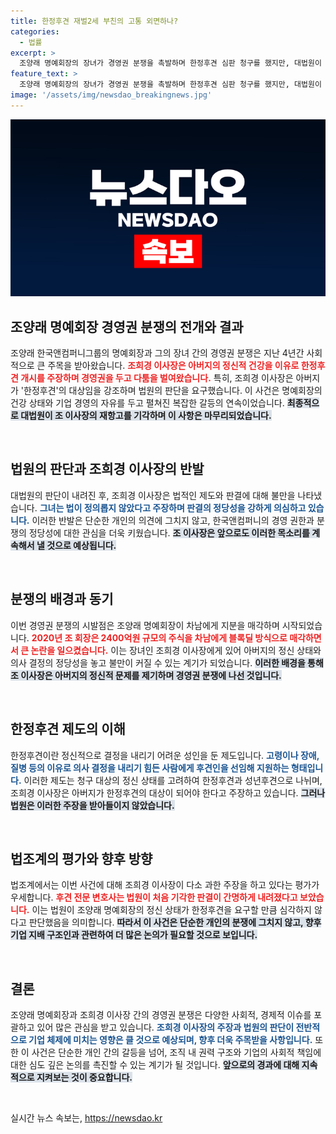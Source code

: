 ```yaml
---
title: 한정후견 재벌2세 부친의 고통 외면하나?
categories:
  - 법률
excerpt: >
  조양래 명예회장의 장녀가 경영권 분쟁을 촉발하며 한정후견 심판 청구를 했지만, 대법원이 이를 기각하면서 논란이 종결됐다. 4년의 법적 투쟁에도 불구하고 그녀의 주장에 반발이 일고 있다.
feature_text: >
  조양래 명예회장의 장녀가 경영권 분쟁을 촉발하며 한정후견 심판 청구를 했지만, 대법원이 이를 기각하면서 논란이 종결됐다. 4년의 법적 투쟁에도 불구하고 그녀의 주장에 반발이 일고 있다.
image: '/assets/img/newsdao_breakingnews.jpg'
---
```


<p><img src="/assets/img/newsdao_breakingnews.jpg" alt="cryptoinkorea 속보" /></p>

<h2 data-ke-size="size26">조양래 명예회장 경영권 분쟁의 전개와 결과</h2>

<p data-ke-size="size16">조양래 한국앤컴퍼니그룹의 명예회장과 그의 장녀 간의 경영권 분쟁은 지난 4년간 사회적으로 큰 주목을 받아왔습니다. <b><span style="color: #ee2323;">조희경 이사장은 아버지의 정신적 건강을 이유로 한정후견 개시를 주장하며 경영권을 두고 다툼을 벌여왔습니다.</span></b> 특히, 조희경 이사장은 아버지가 '한정후견'의 대상임을 강조하며 법원의 판단을 요구했습니다. 이 사건은 명예회장의 건강 상태와 기업 경영의 자유를 두고 펼쳐진 복잡한 갈등의 연속이었습니다. <b><span style="background-color: #21538527;">최종적으로 대법원이 조 이사장의 재항고를 기각하며 이 사항은 마무리되었습니다.</span></b></p>

<p data-ke-size="size16">&nbsp;</p>

<h2 data-ke-size="size26">법원의 판단과 조희경 이사장의 반발</h2>

<p data-ke-size="size16">대법원의 판단이 내려진 후, 조희경 이사장은 법적인 제도와 판결에 대해 불만을 나타냈습니다. <b><span style="color: #1a5490;">그녀는 법이 정의롭지 않았다고 주장하며 판결의 정당성을 강하게 의심하고 있습니다.</span></b> 이러한 반발은 단순한 개인의 의견에 그치지 않고, 한국앤컴퍼니의 경영 권한과 분쟁의 정당성에 대한 관심을 더욱 키웠습니다. <b><span style="background-color: #21538527;">조 이사장은 앞으로도 이러한 목소리를 계속해서 낼 것으로 예상됩니다.</span></b></p>

<p data-ke-size="size16">&nbsp;</p>

<h2 data-ke-size="size26">분쟁의 배경과 동기</h2>

<p data-ke-size="size16">이번 경영권 분쟁의 시발점은 조양래 명예회장이 차남에게 지분을 매각하며 시작되었습니다. <b><span style="color: #ee2323;">2020년 조 회장은 2400억원 규모의 주식을 차남에게 블록딜 방식으로 매각하면서 큰 논란을 일으켰습니다.</span></b> 이는 장녀인 조희경 이사장에게 있어 아버지의 정신 상태와 의사 결정의 정당성을 놓고 불만이 커질 수 있는 계기가 되었습니다. <b><span style="background-color: #21538527;">이러한 배경을 통해 조 이사장은 아버지의 정신적 문제를 제기하며 경영권 분쟁에 나선 것입니다.</span></b></p>

<p data-ke-size="size16">&nbsp;</p>

<h2 data-ke-size="size26">한정후견 제도의 이해</h2>

<p data-ke-size="size16">한정후견이란 정신적으로 결정을 내리기 어려운 성인을 둔 제도입니다. <b><span style="color: #1a5490;">고령이나 장애, 질병 등의 이유로 의사 결정을 내리기 힘든 사람에게 후견인을 선임해 지원하는 형태입니다.</span></b> 이러한 제도는 청구 대상의 정신 상태를 고려하여 한정후견과 성년후견으로 나뉘며, 조희경 이사장은 아버지가 한정후견의 대상이 되어야 한다고 주장하고 있습니다. <b><span style="background-color: #21538527;">그러나 법원은 이러한 주장을 받아들이지 않았습니다.</span></b></p>

<p data-ke-size="size16">&nbsp;</p>

<h2 data-ke-size="size26">법조계의 평가와 향후 방향</h2>

<p data-ke-size="size16">법조계에서는 이번 사건에 대해 조희경 이사장이 다소 과한 주장을 하고 있다는 평가가 우세합니다. <b><span style="color: #ee2323;">후견 전문 변호사는 법원이 처음 기각한 판결이 간명하게 내려졌다고 보았습니다.</span></b> 이는 법원이 조양래 명예회장의 정신 상태가 한정후견을 요구할 만큼 심각하지 않다고 판단했음을 의미합니다. <b><span style="background-color: #21538527;">따라서 이 사건은 단순한 개인의 분쟁에 그치지 않고, 향후 기업 지배 구조인과 관련하여 더 많은 논의가 필요할 것으로 보입니다.</span></b></p>

<p data-ke-size="size16">&nbsp;</p>

<h2 data-ke-size="size26">결론</h2>

<p data-ke-size="size16">조양래 명예회장과 조희경 이사장 간의 경영권 분쟁은 다양한 사회적, 경제적 이슈를 포괄하고 있어 많은 관심을 받고 있습니다. <b><span style="color: #1a5490;">조희경 이사장의 주장과 법원의 판단이 전반적으로 기업 체제에 미치는 영향은 클 것으로 예상되며, 향후 더욱 주목받을 사항입니다.</span></b> 또한 이 사건은 단순한 개인 간의 갈등을 넘어, 조직 내 권력 구조와 기업의 사회적 책임에 대한 심도 깊은 논의를 촉진할 수 있는 계기가 될 것입니다. <b><span style="background-color: #21538527;">앞으로의 경과에 대해 지속적으로 지켜보는 것이 중요합니다.</span></b></p>

<p data-ke-size="size16">&nbsp;</p>
실시간 뉴스 속보는, <a href="https://newsdao.kr" rel="dofollow">https://newsdao.kr</a>


